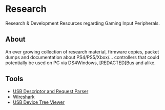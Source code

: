 # Research

Research &amp; Development Resources regarding Gaming Input Peripherals.

## About

An ever growing collection of research material, firmware copies, packet dumps and documentation about PS4/PS5/Xbox/... controllers that could potentially be used on PC via DS4Windows, \[REDACTED\]Bus and alike.

## Tools

- [USB Descriptor and Request Parser](http://eleccelerator.com/usbdescreqparser/)
- [Wireshark](https://www.wireshark.org/)
- [USB Device Tree Viewer](https://www.uwe-sieber.de/usbtreeview_e.html)
